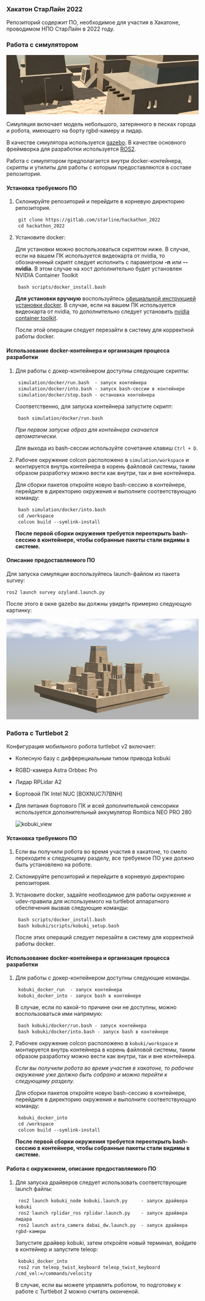 <!-- Written by Nikolay Dema <ndema2301@gmail.com>, September 2022 -->

### Хакатон СтарЛайн 2022

Репозиторий содержит ПО, необходимое для участия в Хакатоне, проводимом
НПО СтарЛайн в 2022 году.

### Работа с симулятором

![bereg_in_ozyland](docs/pics/bereg_in_ozyland.gif)

Симуляция включает модель небольшого, затерянного в песках города и робота,
имеющего на борту rgbd-камеру и лидар.

В качестве симулятора используется [gazebo](https://classic.gazebosim.org/).
В качестве основного фреймворка для разработки используется
[ROS2](https://docs.ros.org/en/galactic/).

Работа с симулятором предполагается внутри docker-контейнера, скрипты и
утилиты для работы с которым предоставляются в составе репозитория.

#### Установка требуемого ПО

1. Склонируйте репозиторий и перейдите в корневую директорию репозитория.

        git clone https://gitlab.com/starline/hackathon_2022
        cd hackathon_2022

2. Установите docker:

    Для установки можно воспользоваться скриптом ниже. В случае, если на вашем
    ПК используется видеокарта от nvidia, то обозначенный скрипт следует
    исполнить с параметром **-n** или **--nvidia**. В этом случае на хост
    дополнительно будет установлен NVIDIA Container Toolkit

        bash scripts/docker_install.bash

    **Для установки вручную** воспользуйтесь
    [официальной инструкцией установки docker](https://docs.docker.com/install/linux/docker-ce/ubuntu/).
    В случае, если на вашем ПК используется видеокарта от nvidia, то дополнительно
    следует установить [nvidia container toolkit](https://github.com/NVIDIA/nvidia-docker).

    После этой операции следует перезайти в систему для корректной работы docker.


#### Использование docker-контейнера и организация процесса разработки

1. Для работы с докер-контейнером доступны следующие скрипты:

        simulation/docker/run.bash  - запуск контейнера
        simulation/docker/into.bash - запуск bash-сессии в контейнере
        simulation/docker/stop.bash - остановка контейнера

    Соответственно, для запуска контейнера запустите скрипт:

        bash simulation/docker/run.bash

    _При первом запуске образ для контейнера скачается автоматически._

    Для выхода из bash-сессии используйте сочетание клавиш ```Ctrl + D```.

2. Рабочее окружение colcon расположено в ```simulation/workspace``` и монтируется
внутрь контейнера в корень файловой системы, таким образом разработку можно
вести как внутри, так и вне контейнера.

    Для сборки пакетов откройте новую bash-сессию в контейнере, перейдите в
    директорию окружения и выполните соответствующую команду:

        bash simulation/docker/into.bash
        cd /workspace
        colcon build --symlink-install

    **После первой сборки окружения требуется переоткрыть bash-сессию в контейнере,
    чтобы собранные пакеты стали видимы в системе.**


#### Описание предоставляемого ПО

Для запуска симуляции воспользуйтесь launch-файлом из пакета survey:

    ros2 launch survey ozyland.launch.py

После этого в окне gazebo вы должны увидеть примерно следующую картинку:

![turtletown_gazebo](docs/pics/ozyland.png)

### Работа с Turtlebot 2

Конфигурация мобильного робота turtlebot v2 включает:

* Колесную базу с дифферециальным типом привода kobuki

* RGBD-камера ​Astra Orbbec Pro

* Лидар ​RPLidar A2​

* Бортовой ПК ​Intel NUC [BOXNUC7I7BNH]

* Для питания бортового ПК и всей дополнительной сенсорики используется дополнительный аккумулятор Rombica NEO PRO 280

    ![kobuki_view](docs/pics/kobuki_view.png)

#### Установка требуемого ПО

1. Если вы получили робота во время участия в хакатоне, то смело переходите к следующему разделу, все требуемое ПО уже должно быть установлено на роботе.

2. Склонируйте репозиторий и перейдите в корневую директорию репозитория.

3. Установите docker, задайте необходимое для работы окружение и udev-правила для используемого на turtlebot аппаратного обеспечения вызвав следующие команды:

        bash scripts/docker_install.bash
        bash kobuki/scripts/kobuki_setup.bash

    После этих операций следует перезайти в систему для корректной работы docker.


#### Использование docker-контейнера и организация процесса разработки

1. Для работы с докер-контейнером доступны следующие команды.

        kobuki_docker_run  - запуск контейнера
        kobuki_docker_into - запуск bash в контейнере

    В случае, если по какой-то причине они не доступны, можно воспользоваться ими напрямую:

        bash kobuki/docker/run.bash - запуск контейнера
        bash kobuki/docker/into.bash - запуск bash в контейнере


2. Рабочее окружение colcon расположено в ```kobuki/workspace``` и монтируется
внутрь контейнера в корень файловой системы, таким образом разработку можно
вести как внутри, так и вне контейнера.

    *Если вы получили робота во время участия в хакатоне, то рабочее окружение уже должно быть собрано и можно перейти к следующему разделу.*

    Для сборки пакетов откройте новую bash-сессию в контейнере, перейдите в
    директорию окружения и выполните соответствующую команду:

        kobuki_docker_into
        cd /workspace
        colcon build --symlink-install

    **После первой сборки окружения требуется переоткрыть bash-сессию в контейнере,
    чтобы собранные пакеты стали видимы в системе.**

#### Работа с окружением, описание предоставляемого ПО

1. Для запуска драйверов следует использовать соответствующие launch файлы:

        ros2 launch kobuki_node kobuki.launch.py     - запуск драйвера kobuki
        ros2 launch rplidar_ros rplidar.launch.py    - запуск драйвера лидара
        ros2 launch astra_camera dabai_dw.launch.py  - запуск драйвера rgbd-камеры

    Запустите драйвер kobuki, затем откройте новый терминал, войдите в контейнер и запустите teleop:

        kobuki_docker_into
        ros2 run teleop_twist_keyboard teleop_twist_keyboard /cmd_vel:=/commands/velocity

     В случае, если вы можете управлять роботом, то подготовку к работе с Turtlebot 2 можно считать оконченой.
